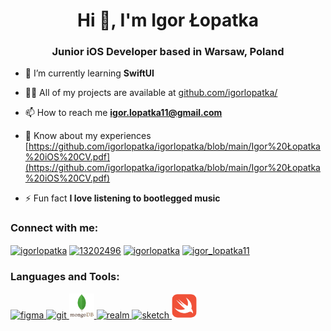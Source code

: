 <h1 align="center">Hi 👋, I'm Igor Łopatka</h1>
<h3 align="center">Junior iOS Developer based in Warsaw, Poland</h3>

- 🌱 I’m currently learning **SwiftUI**

- 👨‍💻 All of my projects are available at [github.com/igorlopatka/](github.com/igorlopatka/)

- 📫 How to reach me **igor.lopatka11@gmail.com**

- 📄 Know about my experiences [https://github.com/igorlopatka/igorlopatka/blob/main/Igor%20Łopatka%20iOS%20CV.pdf](https://github.com/igorlopatka/igorlopatka/blob/main/Igor%20Łopatka%20iOS%20CV.pdf)

- ⚡ Fun fact **I love listening to bootlegged music**

<h3 align="left">Connect with me:</h3>
<p align="left">
<a href="https://linkedin.com/in/igorlopatka" target="blank"><img align="center" src="https://raw.githubusercontent.com/rahuldkjain/github-profile-readme-generator/master/src/images/icons/Social/linked-in-alt.svg" alt="igorlopatka" height="30" width="40" /></a>
<a href="https://stackoverflow.com/users/13202496" target="blank"><img align="center" src="https://raw.githubusercontent.com/rahuldkjain/github-profile-readme-generator/master/src/images/icons/Social/stack-overflow.svg" alt="13202496" height="30" width="40" /></a>
<a href="https://instagram.com/igorlopatka" target="blank"><img align="center" src="https://raw.githubusercontent.com/rahuldkjain/github-profile-readme-generator/master/src/images/icons/Social/instagram.svg" alt="igorlopatka" height="30" width="40" /></a>
<a href="https://www.hackerrank.com/igor_lopatka11" target="blank"><img align="center" src="https://raw.githubusercontent.com/rahuldkjain/github-profile-readme-generator/master/src/images/icons/Social/hackerrank.svg" alt="igor_lopatka11" height="30" width="40" /></a>
</p>

<h3 align="left">Languages and Tools:</h3>
<p align="left"> <a href="https://www.figma.com/" target="_blank" rel="noreferrer"> <img src="https://www.vectorlogo.zone/logos/figma/figma-icon.svg" alt="figma" width="40" height="40"/> </a> <a href="https://git-scm.com/" target="_blank" rel="noreferrer"> <img src="https://www.vectorlogo.zone/logos/git-scm/git-scm-icon.svg" alt="git" width="40" height="40"/> </a> <a href="https://www.mongodb.com/" target="_blank" rel="noreferrer"> <img src="https://raw.githubusercontent.com/devicons/devicon/master/icons/mongodb/mongodb-original-wordmark.svg" alt="mongodb" width="40" height="40"/> </a> <a href="https://realm.io/" target="_blank" rel="noreferrer"> <img src="https://raw.githubusercontent.com/bestofjs/bestofjs-webui/8665e8c267a0215f3159df28b33c365198101df5/public/logos/realm.svg" alt="realm" width="40" height="40"/> </a> <a href="https://www.sketch.com/" target="_blank" rel="noreferrer"> <img src="https://www.vectorlogo.zone/logos/sketchapp/sketchapp-icon.svg" alt="sketch" width="40" height="40"/> </a> <a href="https://developer.apple.com/swift/" target="_blank" rel="noreferrer"> <img src="https://raw.githubusercontent.com/devicons/devicon/master/icons/swift/swift-original.svg" alt="swift" width="40" height="40"/> </a> </p>

